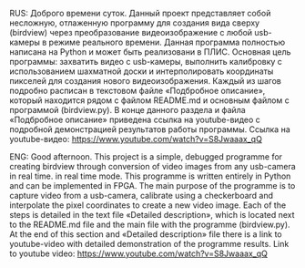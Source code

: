 RUS: Доброго времени суток.
Данный проект представляет собой несложную, отлаженную программу для создания вида сверху (birdview) через преобразование видеоизображение с любой usb-камеры
в режиме реального времени. Данная программа полностью написана на Python и может быть реализовани в ПЛИС. Основная цель программы: захватить видео с usb-камеры, 
выполнить калибровку с использованием шахматной доски и интерполировать координаты пикселей для создания нового видеоизображения. Каждый из шагов подробно расписан
в текстовом файле «Подбробное описание», который находится рядом с файлом README.md и основным файлом с программой (birdview.py). В конце данного раздела и файла «Подбробное описание» приведена ссылка на youtube-видео с подробной демонстрацией результатов работы программы. Ссылка на youtube-видео: https://www.youtube.com/watch?v=S8Jwaaax_qQ

ENG: Good afternoon.
This project is a simple, debugged programme for creating birdview through conversion of video images from any usb-camera in real time.
in real time mode. This programme is written entirely in Python and can be implemented in FPGA. The main purpose of the programme is to capture video from a usb-camera, 
calibrate using a checkerboard and interpolate the pixel coordinates to create a new video image. Each of the steps is detailed
in the text file «Detailed description», which is located next to the README.md file and the main file with the programme (birdview.py). At the end of this section and «Detailed description» file there is a link to youtube-video with detailed demonstration of the programme results. Link to youtube video: https://www.youtube.com/watch?v=S8Jwaaax_qQ


